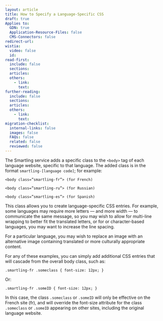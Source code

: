 ```yaml
---
layout: article
title: How to Specify a Language-Specific CSS
draft: true
Applies to:
  GDN: true
  Application-Resource-Files: false
  CMS-Connectors: false
redirect-url:
wistia:
  video: false
  id:
read-first:
  include: false
  sections:
  articles:
  others:
    - link:
      text:
further-reading:
  include: false
  sections:
  articles:
  others:
    - link:
      text:
migration-checklist:
  internal-links: false
  images: false
  FAQs: false
  related: false
  reviewed: false
---
```

The Smartling service adds a specific class to the `<body>` tag of each language website, specific to that language. The added class is in the format `smartling-[language code]`; for example:

~~~
<body class=”smartling-fr”> (for French)

<body class=”smartling-ru”> (for Russian)

<body class=”smartling-es”> (for Spanish)
~~~

This class allows you to create language-specific CSS entries. For example, some languages may require more letters — and more width — to communicate the same message, so you may wish to allow for multi-line wrapping to better fit the translated letters, or for or character-based languages, you may want to increase the line spacing.

For a particular language, you may wish to replace an image with an alternative image containing translated or more culturally appropriate content.

For any of these examples, you can simply add additional CSS entries that will cascade from the overall body class, such as:

~~~
.smartling-fr .someclass { font-size: 12px; }
~~~

Or:

~~~
.smartling-fr .someID { font-size: 12px; }
~~~

In this case, the class `.someclass` or `.someID` will only be effective on the French site (fr), and will override the font-size attribute for the class `.someclass` or `.someID` appearing on other sites, including the original language website.